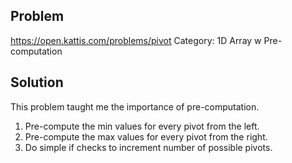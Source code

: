 ## Problem
https://open.kattis.com/problems/pivot
Category: 1D Array w Pre-computation

## Solution 
This problem taught me the importance of pre-computation.
1. Pre-compute the min values for every pivot from the left.
2. Pre-compute the max values for every pivot from the right.
3. Do simple if checks to increment number of possible pivots.

